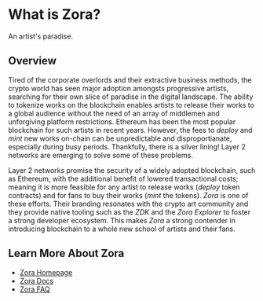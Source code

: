 # What is Zora?

An artist's paradise.

## Overview

Tired of the corporate overlords and their extractive business methods, the crypto world has seen major adoption amongsts progressive artists, searching for their own slice of paradise in the digital landscape. The ability to tokenize works on the blockchain enables artists to release their works to a global audience without the need of an array of middlemen and unforgiving platform restrictions. Ethereum has been the most popular blockchain for such artists in recent years. However, the fees to _deploy_ and _mint_ new works on-chain can be unpredictable and disproportianate, especially during busy periods. Thankfully, there is a silver lining! Layer 2 networks are emerging to solve some of these problems.

Layer 2 networks promise the security of a widely adopted blockchain, such as Ethereum, with the additional benefit of lowered transactional costs; meaning it is more feasible for any artist to release works (_deploy_ token contracts) and for fans to buy their works (_mint_ the tokens). _Zora_ is one of these efforts. Their branding resonates with the crypto art community and they provide native tooling such as the _ZDK_ and the _Zora Explorer_ to foster a strong developer ecosystem. This makes _Zora_ a strong contender in introducing blockchain to a whole new school of artists and their fans.

## Learn More About Zora

- [Zora Homepage](https://zora.energy/)
- [Zora Docs](https://docs.zora.co/docs/zora-network/intro)
- [Zora FAQ](https://zora.energy/faq)
